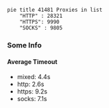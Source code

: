 
```mermaid
pie title 41481 Proxies in list
    "HTTP" : 28321
    "HTTPS": 9990
    "SOCKS" : 9805
```

### Some Info
#### Average Timeout

- mixed: 4.4s
- http: 2.6s
- https: 9.2s
- socks: 7.1s